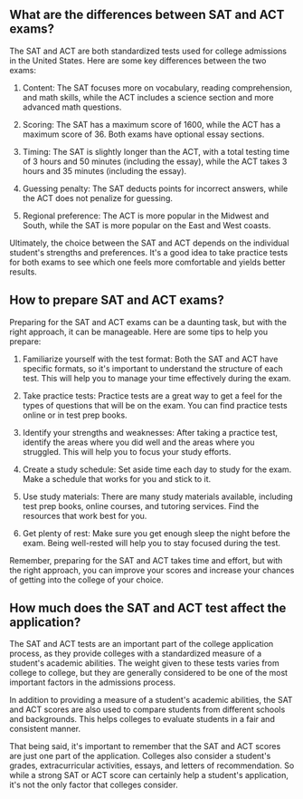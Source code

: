 ## What are the differences between SAT and ACT exams?
The SAT and ACT are both standardized tests used for college admissions in the United States. Here are some key differences between the two exams:

1. Content: The SAT focuses more on vocabulary, reading comprehension, and math skills, while the ACT includes a science section and more advanced math questions.

2. Scoring: The SAT has a maximum score of 1600, while the ACT has a maximum score of 36. Both exams have optional essay sections.

3. Timing: The SAT is slightly longer than the ACT, with a total testing time of 3 hours and 50 minutes (including the essay), while the ACT takes 3 hours and 35 minutes (including the essay).

4. Guessing penalty: The SAT deducts points for incorrect answers, while the ACT does not penalize for guessing.

5. Regional preference: The ACT is more popular in the Midwest and South, while the SAT is more popular on the East and West coasts.

Ultimately, the choice between the SAT and ACT depends on the individual student's strengths and preferences. It's a good idea to take practice tests for both exams to see which one feels more comfortable and yields better results.
## How to prepare SAT and ACT exams?
Preparing for the SAT and ACT exams can be a daunting task, but with the right approach, it can be manageable. Here are some tips to help you prepare:

1. Familiarize yourself with the test format: Both the SAT and ACT have specific formats, so it's important to understand the structure of each test. This will help you to manage your time effectively during the exam.

2. Take practice tests: Practice tests are a great way to get a feel for the types of questions that will be on the exam. You can find practice tests online or in test prep books.

3. Identify your strengths and weaknesses: After taking a practice test, identify the areas where you did well and the areas where you struggled. This will help you to focus your study efforts.

4. Create a study schedule: Set aside time each day to study for the exam. Make a schedule that works for you and stick to it.

5. Use study materials: There are many study materials available, including test prep books, online courses, and tutoring services. Find the resources that work best for you.

6. Get plenty of rest: Make sure you get enough sleep the night before the exam. Being well-rested will help you to stay focused during the test.

Remember, preparing for the SAT and ACT takes time and effort, but with the right approach, you can improve your scores and increase your chances of getting into the college of your choice.
## How much does the SAT and ACT test affect the application?
The SAT and ACT tests are an important part of the college application process, as they provide colleges with a standardized measure of a student's academic abilities. The weight given to these tests varies from college to college, but they are generally considered to be one of the most important factors in the admissions process. 

In addition to providing a measure of a student's academic abilities, the SAT and ACT scores are also used to compare students from different schools and backgrounds. This helps colleges to evaluate students in a fair and consistent manner. 

That being said, it's important to remember that the SAT and ACT scores are just one part of the application. Colleges also consider a student's grades, extracurricular activities, essays, and letters of recommendation. So while a strong SAT or ACT score can certainly help a student's application, it's not the only factor that colleges consider.
